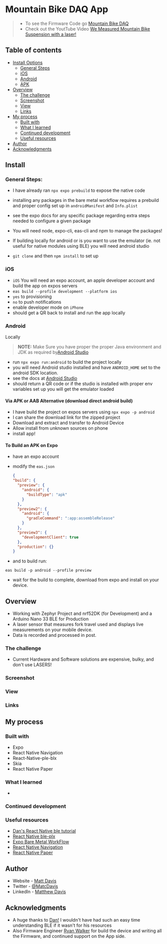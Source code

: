 # Mountain Bike DAQ App

> - To see the Firmware Code go [Mountain Bike DAQ](https://github.com/o7-machinehum/bike-daq)
> - Check out the YoutTube Video [We Measured Mountain Bike Suspension with a laser!](https://www.youtube.com/watch?v=SCmJ3pTyt44&feature=youtu.be&ab_channel=InterruptLabs)

## Table of contents

- [Install Options](#Install)
  - [General Steps](#general-steps)
  - [iOS](#ios)
  - [Android](#android)
  - [APK](#via-apk-or-aab-alternative-download-direct-android-build)
- [Overview](#overview)
  - [The challenge](#the-challenge)
  - [Screenshot](#screenshot)
  - [View](#view)
  - [Links](#links)
- [My process](#my-process)
  - [Built with](#built-with)
  - [What I learned](#what-i-learned)
  - [Continued development](#continued-development)
  - [Useful resources](#useful-resources)
- [Author](#author)
- [Acknowledgments](#acknowledgments)

## Install

### General Steps:

- I have already ran `npx expo prebuild` to expose the native code
- installing any packages in the bare metal workflow requires a prebuild and proper config set up in `androidManifest` and `Info.plist`
- see the expo docs for any specific package regarding extra steps needed to configure a given package
- You will need node, expo-cli, eas-cli and npm to manage the packages!
- If building locally for android or is you want to use the emulator (ie. not useful for native modules using BLE) you will need android studio

- `git clone` and then `npm install` to set up

### iOS

- `iOS` You will need an expo account, an apple developer account and build the app on expos servers
- `eas build --profile development --platform ios`
- `yes` to provisioning
- `no` to push notifications
- enable developer mode on `iPhone`
- should get a QR back to install and run the app locally

### Android

Locally

> **NOTE:** Make Sure you have proper the proper Java environment and JDK as required by[Android Studio](https://developer.android.com/studio)

- run `npx expo run:android` to build the project locally
- you will need Android studio installed and have `ANDROID_HOME` set to the android SDK location.
- see the docs at [Android Studio](https://developer.android.com/studio)
- should return a QR code or if the studio is installed with proper env variables set up you will get the emulator loaded

#### Via APK or AAB Alternative (download direct android build)

- I have build the project on expos servers using `npx expo -p android`
- I can share the download link for the zipped project
- Download and extract and transfer to Android Device
- Allow install from unknown sources on phone
- install app!

#### To Build an APK on Expo

- have an expo account
- modify the `eas.json`

  ```json
  {
  "build": {
    "preview": {
      "android": {
        "buildType": "apk"
      }
    },
    "preview2": {
      "android": {
        "gradleCommand": ":app:assembleRelease"
      }
    },
    "preview3": {
      "developmentClient": true
    },
    "production": {}
  }
  ```

- and to build run:

```shell
eas build -p android --profile preview
```

- wait for the build to complete, download from expo and install on your device.

## Overview

- Working with Zephyr Project and nrf52DK (for Development) and a Arduino Nano 33 BLE for Production
- A laser sensor that measures fork travel used and displays live measurements on your mobile device.
- Data is recorded and processed in post.

### The challenge

- Current Hardware and Software solutions are expensive, bulky, and don't use LASERS!

### Screenshot

### View

### Links

## My process

### Built with

- Expo
- React Native Navigation
- React-Native-ple-blx
- Skia
- React Native Paper

### What I learned

-

### Continued development

### Useful resources

- [Dan's React Native ble tutorial](https://www.youtube.com/watch?v=UuHLPsjp6fM&t=348s&ab_channel=Dan%27sReactNativeLab)
- [React Native ble-plx](https://github.com/dotintent/react-native-ble-plx)
- [Expo Bare Metal WorkFlow](https://docs.expo.dev/bare/hello-world/)
- [React Native Navigation](https://reactnavigation.org/)
- [React Native Paper](https://reactnativepaper.com/)

## Author

- Website - [Matt Davis](https://matcdavis.dev/)
- Twitter - [@MatcDavis](https://twitter.com/MatcDavis)
- LinkedIn - [Matthew Davis](https://www.linkedin.com/in/matcdavis/)

## Acknowledgments

- A huge thanks to [Dan!](https://github.com/friyiajr) I wouldn't have had such an easy time understanding BLE if it wasn't for his resources
- Also Firmware Engineer [Ryan Walker](https://github.com/o7-machinehum) for build the device and writing all the Firmware, and continued support on the App side.

